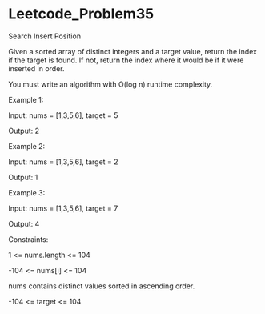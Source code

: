 # Leetcode_Problem35


Search Insert Position

Given a sorted array of distinct integers and a target value, return the index if the target is found. If not, return the index where it would be if it were inserted in order.


You must write an algorithm with O(log n) runtime complexity.

 

Example 1:


Input: nums = [1,3,5,6], target = 5

Output: 2

Example 2:



Input: nums = [1,3,5,6], target = 2

Output: 1



Example 3:


Input: nums = [1,3,5,6], target = 7


Output: 4
 

Constraints:


1 <= nums.length <= 104


-104 <= nums[i] <= 104


nums contains distinct values sorted in ascending order.


-104 <= target <= 104
